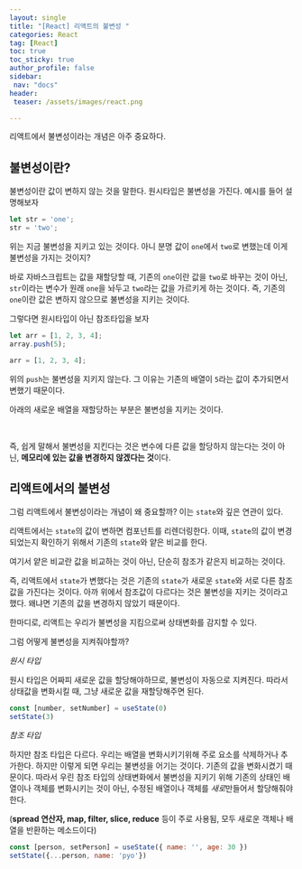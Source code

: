 ```yaml
---
layout: single
title: "[React] 리액트의 불변성 "
categories: React
tag: [React]
toc: true
toc_sticky: true
author_profile: false
sidebar:
 nav: "docs"
header:
 teaser: /assets/images/react.png

---
```


리액트에서 불변성이라는 개념은 아주 중요하다. 

## 불변성이란?

불변성이란 값이 변하지 않는 것을 말한다. 원시타입은 불변성을 가진다. 예시를 들어 설명해보자

```js
let str = 'one';
str = 'two';
```

위는 지금 불변성을 지키고 있는 것이다. 아니 분명 값이 `one`에서 `two`로 변했는데 이게 불변성을 가지는 것이지?

바로 자바스크립트는 값을 재할당할 때, 기존의 `one`이란 값을 `two`로 바꾸는 것이 아닌, `str`이라는 변수가 원래 `one`을 놔두고 `two`라는 값을 가르키게 하는 것이다. 즉, 기존의 `one`이란 값은 변하지 않으므로 불변성을 지키는 것이다. 

그렇다면 원시타입이 아닌 참조타입을 보자

```js
let arr = [1, 2, 3, 4];
array.push(5);

arr = [1, 2, 3, 4];
```

위의 `push`는 불변성을 지키지 않는다. 그 이유는 기존의 배열이 `5`라는 값이 추가되면서 변했기 때문이다. 

아래의 새로운 배열을 재할당하는 부분은 불변성을 지키는 것이다.

<br>

즉, 쉽게 말해서 불변성을 지킨다는 것은 변수에 다른 값을 할당하지 않는다는 것이 아닌, **메모리에 있는 값을 변경하지 않겠다는 것**이다. 

## 리액트에서의 불변성

그럼 리액트에서 불변성이라는 개념이 왜 중요할까? 이는 `state`와 깊은 연관이 있다.

리액트에서는 `state`의 값이 변하면 컴포넌트를 리렌더링한다. 이때, `state`의 값이 변경되었는지 확인하기 위해서 기존의 `state`와 얕은 비교를 한다.

여기서 얕은 비교란 값을 비교하는 것이 아닌, 단순히 참조가 같은지 비교하는 것이다. 

즉, 리액트에서 `state`가 변했다는 것은 기존의 `state`가 새로운 `state`와 서로 다른 참조값을 가진다는 것이다. 아까 위에서 참조값이 다르다는 것은 불변성을 지키는 것이라고 했다. 왜냐면 기존의 값을 변경하지 않았기 때문이다.

한마디로, 리액트는 우리가 불변성을 지킴으로써 상태변화를 감지할 수 있다. 

그럼 어떻게 불변성을 지켜줘야할까?

*원시 타입*

원시 타입은 어짜피 새로운 값을 할당해야하므로, 불변성이 자동으로 지켜진다. 따라서 상태값을 변화시킬  때, 그냥 새로운 값을 재할당해주면 된다.

```jsx
const [number, setNumber] = useState(0)
setState(3)
```

*참조 타입*

하지만 참조 타입은 다르다. 우리는 배열을 변화시키기위해 주로 요소를 삭제하거나 추가한다. 하지만 이렇게 되면 우리는 불변성을 어기는 것이다. 기존의 값을 변화시켰기 때문이다. 따라서 우린 참조 타입의 상태변화에서 불변성을 지키기 위해 기존의 상태인 배열이나 객체를 변화시키는 것이 아닌, 수정된 배열이나 객체를 *새로*만들어서 할당해줘야한다.

(**spread 연산자, map, filter, slice, reduce** 등이 주로 사용됨, 모두 새로운 객체나 배열을 반환하는 메소드이다)

```jsx
const [person, setPerson] = useState({ name: '', age: 30 })
setState({...person, name: 'pyo'})
```
